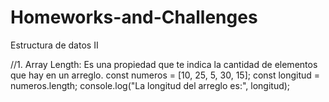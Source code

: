 # Homeworks-and-Challenges
Estructura de datos II

//1.	Array Length: Es una propiedad que te indica la cantidad de elementos que hay en un arreglo. 
const numeros = [10, 25, 5, 30, 15];
const longitud = numeros.length;
console.log("La longitud del arreglo es:", longitud); 


